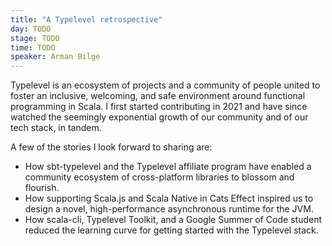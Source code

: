 ```yaml
---
title: "A Typelevel retrospective"
day: TODO
stage: TODO
time: TODO
speaker: Arman Bilge
---
```


Typelevel is an ecosystem of projects and a community of people united to foster an inclusive, welcoming, and safe environment around functional programming in Scala. I first started contributing in 2021 and have since watched the seemingly exponential growth of our community and of our tech stack, in tandem.

A few of the stories I look forward to sharing are:
- How sbt-typelevel and the Typelevel affiliate program have enabled a community ecosystem of cross-platform libraries to blossom and flourish.
- How supporting Scala.js and Scala Native in Cats Effect inspired us to design a novel, high-performance asynchronous runtime for the JVM.
- How scala-cli, Typelevel Toolkit, and a Google Summer of Code student reduced the learning curve for getting started with the Typelevel stack.
    